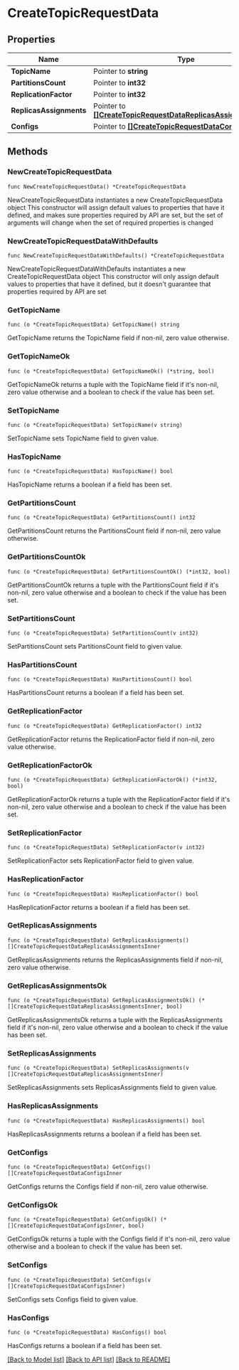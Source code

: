 # CreateTopicRequestData

## Properties

Name | Type | Description | Notes
------------ | ------------- | ------------- | -------------
**TopicName** | Pointer to **string** |  | [optional] 
**PartitionsCount** | Pointer to **int32** |  | [optional] 
**ReplicationFactor** | Pointer to **int32** |  | [optional] 
**ReplicasAssignments** | Pointer to [**[]CreateTopicRequestDataReplicasAssignmentsInner**](CreateTopicRequestDataReplicasAssignmentsInner.md) |  | [optional] 
**Configs** | Pointer to [**[]CreateTopicRequestDataConfigsInner**](CreateTopicRequestDataConfigsInner.md) |  | [optional] 

## Methods

### NewCreateTopicRequestData

`func NewCreateTopicRequestData() *CreateTopicRequestData`

NewCreateTopicRequestData instantiates a new CreateTopicRequestData object
This constructor will assign default values to properties that have it defined,
and makes sure properties required by API are set, but the set of arguments
will change when the set of required properties is changed

### NewCreateTopicRequestDataWithDefaults

`func NewCreateTopicRequestDataWithDefaults() *CreateTopicRequestData`

NewCreateTopicRequestDataWithDefaults instantiates a new CreateTopicRequestData object
This constructor will only assign default values to properties that have it defined,
but it doesn't guarantee that properties required by API are set

### GetTopicName

`func (o *CreateTopicRequestData) GetTopicName() string`

GetTopicName returns the TopicName field if non-nil, zero value otherwise.

### GetTopicNameOk

`func (o *CreateTopicRequestData) GetTopicNameOk() (*string, bool)`

GetTopicNameOk returns a tuple with the TopicName field if it's non-nil, zero value otherwise
and a boolean to check if the value has been set.

### SetTopicName

`func (o *CreateTopicRequestData) SetTopicName(v string)`

SetTopicName sets TopicName field to given value.

### HasTopicName

`func (o *CreateTopicRequestData) HasTopicName() bool`

HasTopicName returns a boolean if a field has been set.

### GetPartitionsCount

`func (o *CreateTopicRequestData) GetPartitionsCount() int32`

GetPartitionsCount returns the PartitionsCount field if non-nil, zero value otherwise.

### GetPartitionsCountOk

`func (o *CreateTopicRequestData) GetPartitionsCountOk() (*int32, bool)`

GetPartitionsCountOk returns a tuple with the PartitionsCount field if it's non-nil, zero value otherwise
and a boolean to check if the value has been set.

### SetPartitionsCount

`func (o *CreateTopicRequestData) SetPartitionsCount(v int32)`

SetPartitionsCount sets PartitionsCount field to given value.

### HasPartitionsCount

`func (o *CreateTopicRequestData) HasPartitionsCount() bool`

HasPartitionsCount returns a boolean if a field has been set.

### GetReplicationFactor

`func (o *CreateTopicRequestData) GetReplicationFactor() int32`

GetReplicationFactor returns the ReplicationFactor field if non-nil, zero value otherwise.

### GetReplicationFactorOk

`func (o *CreateTopicRequestData) GetReplicationFactorOk() (*int32, bool)`

GetReplicationFactorOk returns a tuple with the ReplicationFactor field if it's non-nil, zero value otherwise
and a boolean to check if the value has been set.

### SetReplicationFactor

`func (o *CreateTopicRequestData) SetReplicationFactor(v int32)`

SetReplicationFactor sets ReplicationFactor field to given value.

### HasReplicationFactor

`func (o *CreateTopicRequestData) HasReplicationFactor() bool`

HasReplicationFactor returns a boolean if a field has been set.

### GetReplicasAssignments

`func (o *CreateTopicRequestData) GetReplicasAssignments() []CreateTopicRequestDataReplicasAssignmentsInner`

GetReplicasAssignments returns the ReplicasAssignments field if non-nil, zero value otherwise.

### GetReplicasAssignmentsOk

`func (o *CreateTopicRequestData) GetReplicasAssignmentsOk() (*[]CreateTopicRequestDataReplicasAssignmentsInner, bool)`

GetReplicasAssignmentsOk returns a tuple with the ReplicasAssignments field if it's non-nil, zero value otherwise
and a boolean to check if the value has been set.

### SetReplicasAssignments

`func (o *CreateTopicRequestData) SetReplicasAssignments(v []CreateTopicRequestDataReplicasAssignmentsInner)`

SetReplicasAssignments sets ReplicasAssignments field to given value.

### HasReplicasAssignments

`func (o *CreateTopicRequestData) HasReplicasAssignments() bool`

HasReplicasAssignments returns a boolean if a field has been set.

### GetConfigs

`func (o *CreateTopicRequestData) GetConfigs() []CreateTopicRequestDataConfigsInner`

GetConfigs returns the Configs field if non-nil, zero value otherwise.

### GetConfigsOk

`func (o *CreateTopicRequestData) GetConfigsOk() (*[]CreateTopicRequestDataConfigsInner, bool)`

GetConfigsOk returns a tuple with the Configs field if it's non-nil, zero value otherwise
and a boolean to check if the value has been set.

### SetConfigs

`func (o *CreateTopicRequestData) SetConfigs(v []CreateTopicRequestDataConfigsInner)`

SetConfigs sets Configs field to given value.

### HasConfigs

`func (o *CreateTopicRequestData) HasConfigs() bool`

HasConfigs returns a boolean if a field has been set.


[[Back to Model list]](../README.md#documentation-for-models) [[Back to API list]](../README.md#documentation-for-api-endpoints) [[Back to README]](../README.md)


